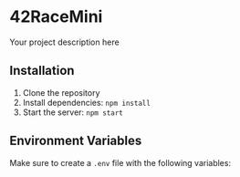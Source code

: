 # 42RaceMini

Your project description here

## Installation

1. Clone the repository
2. Install dependencies: `npm install`
3. Start the server: `npm start`

## Environment Variables

Make sure to create a `.env` file with the following variables:

